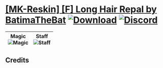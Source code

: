 # [\[MK-Reskin\] \[F\] Long Hair Repal by BatimaTheBat](https://github.com/Klokinator/FE-Repo/tree/main/Battle%20Animations/Mounted%20-%20Valks,%20MKs,%20Magi/%5BMK-Reskin%5D%20%5BF%5D%20Long%20Hair%20Repal%20by%20BatimaTheBat) [![Download](https://img.shields.io/badge/Download--red?style=social&logo=github)](https://minhaskamal.github.io/DownGit/#/home?url=https://github.com/Klokinator/FE-Repo/tree/main/Battle%20Animations/Mounted%20-%20Valks,%20MKs,%20Magi/%5BMK-Reskin%5D%20%5BF%5D%20Long%20Hair%20Repal%20by%20BatimaTheBat) [![Discord](https://img.shields.io/badge/Discord--blue?style=social&logo=discord)](https://discord.gg/C7VNGnyTPA)

| <b>Magic</b><br/><img alt="Magic" src="https://raw.githubusercontent.com/Klokinator/FE-Repo/main/Battle%20Animations/Mounted%20-%20Valks,%20MKs,%20Magi/%5BMK-Reskin%5D%20%5BF%5D%20Long%20Hair%20Repal%20by%20BatimaTheBat/6.%20Magic/Magic.gif"/> | <b>Staff</b><br/><img alt="Staff" src="https://raw.githubusercontent.com/Klokinator/FE-Repo/main/Battle%20Animations/Mounted%20-%20Valks,%20MKs,%20Magi/%5BMK-Reskin%5D%20%5BF%5D%20Long%20Hair%20Repal%20by%20BatimaTheBat/7.%20Staff/Staff.gif"/> |
| :---: | :---: |

## Credits



